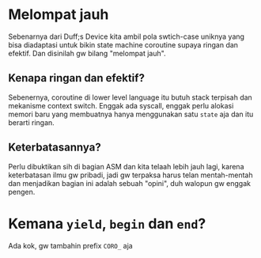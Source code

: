 # Melompat jauh
Sebenarnya dari Duff;s Device kita ambil pola swtich-case uniknya yang bisa diadaptasi untuk bikin state machine coroutine supaya ringan dan efektif. Dan disinilah gw bilang "melompat jauh".

## Kenapa ringan dan efektif?
Sebenernya, coroutine di lower level language itu butuh stack terpisah dan mekanisme context switch. Enggak ada syscall, enggak perlu alokasi memori baru yang membuatnya hanya menggunakan satu `state` aja dan itu berarti ringan.

## Keterbatasannya?
Perlu dibuktikan sih di bagian ASM dan kita telaah lebih jauh lagi, karena keterbatasan ilmu gw pribadi, jadi gw terpaksa harus telan mentah-mentah dan menjadikan bagian ini adalah sebuah "opini", duh walopun gw enggak pengen.

# Kemana `yield`, `begin` dan `end`?
Ada kok, gw tambahin prefix `CORO_` aja